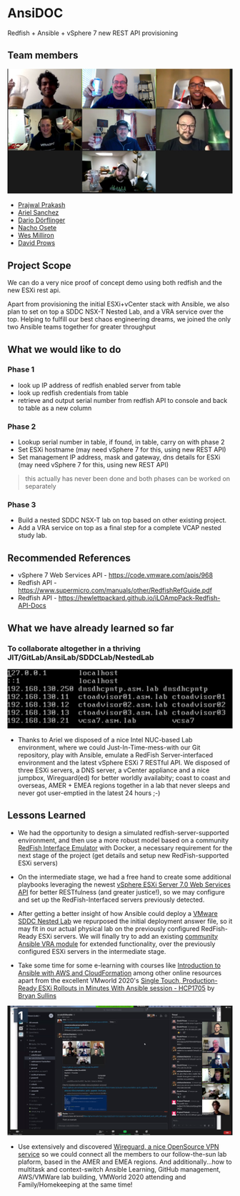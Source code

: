 # AnsiDOC

Redfish + Ansible + vSphere 7 new REST API provisioning

## Team members

![the best teampicture ever!](https://github.com/code2020ansible/AnsiDOC/blob/master/vHackathon_Ansible_Team_Picture.jpg)

- [Prajwal Prakash](https://twitter.com/prajwalprakash)
- [Ariel Sanchez](https://twitter.com/arielsanchezmor)
- [Dario Dörflinger](https://twitter.com/virtual_frog)
- [Nacho Osete](https://twitter.com/ignosgt)
- [Wes Milliron](https://twitter.com/wesmilliron)
- [David Prows](https://twitter.com/commputethis)

## Project Scope

We can do a very nice proof of concept demo using both redfish and the new ESXi rest api.

Apart from provisioning the initial ESXi+vCenter stack with Ansible, we also plan to set on top a SDDC NSX-T Nested Lab, and a VRA service over the top.
Helping to fulfill our best chaos engineering dreams, we joined the only two Ansible teams together for greater throughput

## What we would like to do

### Phase 1

- look up IP address of redfish enabled server from table
- look up redfish credentials from table
- retrieve and output serial number from redfish API to console and back to table as a new column

### Phase 2

- Lookup serial number in table, if found, in table, carry on with phase 2
- Set ESXi hostname (may need vSphere 7 for this, using new REST API)
- Set management IP address, mask and gateway, dns details for ESXi (may need vSphere 7 for this, using new REST API)

> this actually has never been done and both phases can be worked on separately

### Phase 3

- Build a nested SDDC NSX-T lab on top based on other existing project.
- Add a VRA service on top as a final step for a complete VCAP nested study lab.

## Recommended References

- vSphere 7 Web Services API - <https://code.vmware.com/apis/968>
- Redfish API - <https://www.supermicro.com/manuals/other/RedfishRefGuide.pdf>
- Redfish API - <https://hewlettpackard.github.io/iLOAmpPack-Redfish-API-Docs>

## What we have already learned so far

### To collaborate altogether in a thriving JIT/GitLab/AnsiLab/SDDCLab/NestedLab

![Our lab environment,here](https://github.com/code2020ansible/AnsiDOC/blob/master/images/team-lab.png)

- Thanks to Ariel we disposed of a nice Intel NUC-based Lab environment, where we could Just-In-Time-mess-with our Git repository, play with Ansible, emulate a RedFish Server-interfaced environment and the latest vSphere ESXi 7 RESTful API. We disposed of three ESXi servers, a DNS server, a vCenter appliance and a nice jumpbox, Wireguard(ed) for better worldly availabity; coast to coast and overseas, AMER + EMEA regions together in a lab that never sleeps and never got user-emptied in the latest 24 hours ;-)

## Lessons Learned

- We had the opportunity to design a simulated redfish-server-supported environment, and then use a more robust model based on a community [RedFish Interface Emulator](https://github.com/code2020ansible/AnsiDOC/tree/master/Redfish-Lookup) with Docker, a necessary requirement for the next stage of the project (get details and setup new RedFish-supported ESXi servers)

- On the intermediate stage, we had a free hand to create some additional playbooks leveraging the newest [vSphere ESXi Server 7.0 Web Services API](https://code.vmware.com/apis/968) for better RESTfulness (and greater justice!), so we may configure and set up the RedFish-Interfaced servers previously detected.

- After getting a better insight of how Ansible could deploy a [VMware SDDC Nested Lab](https://github.com/code2020ansible/AnsiDOC/tree/master/Ansible-microSDDC-Lab) we repurposed the initial deployment answer file, so it may fit in our actual physical lab on the previously configured RedFish-Ready ESXi servers. We will finally try to add an existing [community Ansible VRA module](https://github.com/vmware-archive/ansible-role-vra/) for extended functionality, over the previously configured ESXi servers in the intermediate stage.

- Take some time for some e-learning with courses like [Introduction to Ansible with AWS and CloudFormation](https://linuxacademy.com/cp/courses/lesson/course/7748) among other online resources apart from the excellent VMworld 2020's [Single Touch, Production-Ready ESXi Rollouts in Minutes With Ansible session - HCP1705](https://my.vmworld.com/widget/vmware/vmworld2020/catalog/session/1587247214712001aHPB) by [Bryan Sullins](https://www.twitter.com/RussianLitGuy)

![follow-the-sun meetings!](https://github.com/code2020ansible/AnsiDOC/blob/master/images/vHackathon_Ansible_Meeting.png)

- Use extensively and discovered [Wireguard, a nice OpenSource VPN service](https://www.wireguard.com/quickstart/) so we could connect all the members to our follow-the-sun lab plaform, based in the AMER and EMEA regions. And additionally...how to multitask and context-switch Ansible Learning, GitHub management, AWS/VMWare lab building, VMWorld 2020 attending and Family/Homekeeping at the same time!


